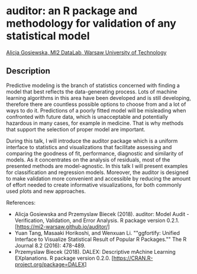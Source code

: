 # auditor: an R package and methodology for validation of any statistical model

[Alicja	Gosiewska,	MI2 DataLab, Warsaw University of Technology]()

## Description

Predictive modeling is the branch of statistics concerned with finding a model that best reflects the data-generating process. Lots of machine learning algorithms in this area have been developed and is still developing, therefore there are countless possible options to choose from and a lot of ways to do it. Predictions of a poorly fitted model will be misleading when confronted with future data, which is unacceptable and potentially hazardous in many cases, for example in medicine.  That is why methods that support the selection of proper model are important.

During this talk, I will introduce the auditor package which is a uniform interface to statistics and  visualizations that facilitate assessing and comparing the goodness of fit, performance, diagnostic and similarity of models.  As it concentrates on the analysis of residuals, most of the presented methods are model-agnostic. In this talk I will present examples for classification and regression models.
Moreover, the auditor is designed to make validation more convenient and accessible by reducing the amount of effort needed to create informative visualizations, for both commonly used plots and new approaches.

References:
-  Alicja Gosiewska and Przemyslaw Biecek (2018). auditor: Model Audit - Verification, Validation, and Error Analysis. R package version 0.2.1. [https://mi2-warsaw.github.io/auditor/]
- Yuan Tang, Masaaki Horikoshi, and Wenxuan Li. ""ggfortify: Unified Interface to Visualize Statistical Result of Popular R Packages."" The R Journal 8.2 (2016): 478-489.
- Przemyslaw Biecek (2018). DALEX: Descriptive mAchine Learning EXplanations. R package version 0.2.0. [https://CRAN.R-project.org/package=DALEX]

